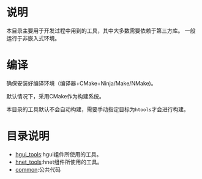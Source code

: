 #  说明

本目录主要用于开发过程中用到的工具，其中大多数需要依赖于第三方库。
一般运行于非嵌入式环境。

# 编译

确保安装好编译环境（编译器+CMake+Ninja/Make/NMake)。

默认情况下，采用CMake作为构建系统。

本目录的工具默认不会自动构建，需要手动指定目标为`htools`才会进行构建。

# 目录说明

- [hgui_tools](hgui_tools):hgui组件所使用的工具。
- [hnet_tools](hnet_tools):hnet组件所使用的工具。
- [common](common):公共代码
